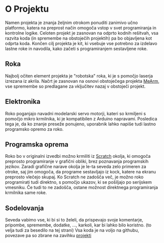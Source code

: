 # O Projektu

Namen projekta je znanja željnim otrokom ponuditi zanimivo učno platformo, katera na preprost način omogoča vstop v svet programiranja in kontrolne logike. Celoten projekt je zasnovan na odprto kodnih rešitvah, vsa razvita koda (in spremembe na obstoječih projektih) pa bo objavljena kot odprta koda.
Končen cilj projekta je kit, ki vsebuje vse potrebno za izdelavo lastne roke in navodila, kako začeti s programiranjem sestavljene roke.

## Roka

Najbolj očiten element projekta je "robotska" roka, ki je s pomočjo laserja izrezana iz akrila. Načrt je zasnovan na osnovi obstoječega projekta [MeArm](http://www.instructables.com/id/MeArm-Build-a-Small-Hackable-Robot-Arm), vse spremembe so predlagane za vključitev nazaj v obstoječi projekt.

## Elektronika

Roko poganjajo navadni modelarski servo motorji, kateri so krmiljeni s pomočjo mikro krmilnika, ki je kompatibilen z Arduino napravami. Posledica tega je, da ko znanje preseže ponujeno, uporabnik lahko napiše tudi lastno programsko opremo za roko.

## Programska oprema

Roko bo v originalni izvedbi možno krmiliti iz [Scratch](https://scratch.mit.edu) okolja, ki omogoča preprosto programiranje v grafični obliki, brez poznavanja programskih jezikov. Zaradi grafične narave okolja je le-ta seveda zelo primeren za otroke, saj jim omogoča, da programe sestavljajo iz kock, katere na ekranu preprosto vlečejo skupaj.
Ko Scratch ne zadošča več, je možno roko programirati tudi direktno, s pomočjo ukazov, ki se pošiljajo po serijskem vmesniku. Če tudi to ne zadošča, ostane možnost direktnega programiranja krmilnika same roke.

## Sodelovanja

Seveda vabimo vse, ki bi si to želeli, da prispevajo svoje komentarje, pripombe, spremembe, dodatke, ..., karkoli, kar bi lahko bilo koristno. (to velja tudi za besedilo na tej strani)
Vsa koda je na voljo na githubu, povezave pa so zbrane na zavihku [projekti](#projekti)
